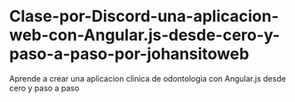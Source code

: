 # Clase-por-Discord-una-aplicacion-web-con-Angular.js-desde-cero-y-paso-a-paso-por-johansitoweb
Aprende a crear una aplicacion clinica de odontologia con Angular.js desde cero y paso a paso
